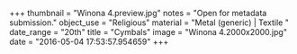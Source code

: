 +++
thumbnail = "Winona 4.preview.jpg"
notes = "Open for metadata submission."
object_use = "Religious"
material = "Metal (generic) | Textile "
date_range = "20th"
title = "Cymbals"
image = "Winona 4.2000x2000.jpg"
date = "2016-05-04 17:53:57.954659"
+++
